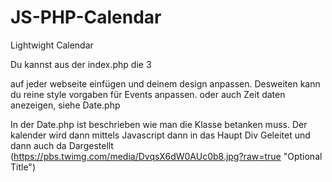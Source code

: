 # JS-PHP-Calendar
Lightwight Calendar

Du kannst aus der index.php die 3 <div> auf jeder webseite einfügen und deinem design anpassen. 
Desweiten kann du reine style vorgaben für Events anpassen. oder auch Zeit daten anezeigen, siehe Date.php 

In der Date.php ist beschrieben wie man die Klasse betanken muss.
Der kalender wird dann mittels Javascript dann in das Haupt Div Geleitet und dann auch da Dargestellt
(https://pbs.twimg.com/media/DvqsX6dW0AUc0b8.jpg?raw=true "Optional Title")
